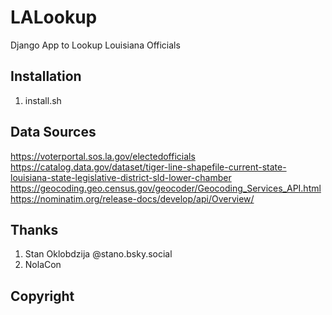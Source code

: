 # LALookup
Django App to Lookup Louisiana Officials

## Installation
1. install.sh

## Data Sources

https://voterportal.sos.la.gov/electedofficials
https://catalog.data.gov/dataset/tiger-line-shapefile-current-state-louisiana-state-legislative-district-sld-lower-chamber
https://geocoding.geo.census.gov/geocoder/Geocoding_Services_API.html
https://nominatim.org/release-docs/develop/api/Overview/

## Thanks
1. Stan Oklobdzija @stano.bsky.social
2. NolaCon

## Copyright
